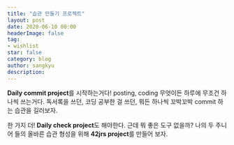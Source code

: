 ```yaml
---
title: "습관 만들기 프로젝트"
layout: post
date: 2020-06-10 00:00
headerImage: false
tag:
- wishlist
star: false
category: blog
author: sangkyu
description: 
---
```


**Daily commit project**를 시작하는거다!
posting, coding 무엇이든 하루에 무조건 하나씩 쓰는거다.
독서록을 쓰던, 코딩 공부한 걸 쓰던, 뭐든 하나씩 꼬박꼬박 commit 하는 습관을 길러보자.

한 가지 더!
**Daily check project**도 해야한다.
근데 뭐 좋은 도구 없을까? 나의 두 주니어 들의 올바른 습관 형성을 위해 **42jrs project**를 만들어 보자.
<!--stackedit_data:
eyJoaXN0b3J5IjpbLTE4NjYyMjA1MjRdfQ==
-->